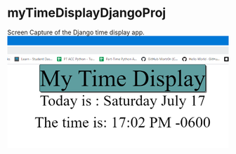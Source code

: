 # myTimeDisplayDjangoProj
Screen Capture of the Django time display app.
![Time Display Image](https://github.com/Mortr0n/myTimeDisplayDjangoProj/blob/a3b20b5c64ca0d3e9668ed8356ccd42c91b30bb8/MyTimeDisplayProjectImage.PNG)
